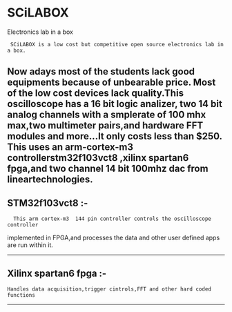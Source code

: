 # SCiLABOX
Electronics lab in a box


     SCiLABOX is a low cost but competitive open source electronics lab in a box.
Now adays most of the students lack good equipments because of unbearable price.
Most of the low cost devices lack quality.This oscilloscope has a 16 bit logic analizer,
two 14 bit analog channels with a  smplerate of 100 mhx max,two multimeter pairs,and hardware FFT
modules and more...It only costs less than $250.
This uses an arm-cortex-m3 controllerstm32f103vct8 ,xilinx spartan6 fpga,and two
channel 14 bit 100mhz dac from lineartechnologies.
------------------------------------------------------------------------------------------
STM32f103vct8  :-
------------------

      This arm cortex-m3  144 pin controller controls the oscilloscope controller 
implemented in FPGA,and processes the data and other user defined apps are run within it.

-------------------------------------------------------------------------------------------
Xilinx spartan6 fpga :-
------------------------

    Handles data acquisition,trigger cintrols,FFT and other hard coded functions
    
-------------------------------------------------------------------------------------------
